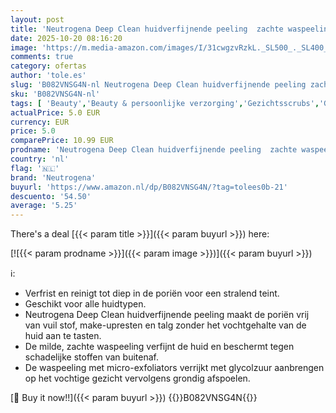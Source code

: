 ```yaml
---
layout: post
title: 'Neutrogena Deep Clean huidverfijnende peeling  zachte waspeeling met glycolzuur  reinigingspeeling  bescherming tegen schadelijke stoffen van buitenaf  1 x 150 ml'
date: 2025-10-20 08:16:20
image: 'https://m.media-amazon.com/images/I/31cwgzvRzkL._SL500_._SL400_.jpg'
comments: true
category: ofertas
author: 'tole.es'
slug: 'B082VNSG4N-nl Neutrogena Deep Clean huidverfijnende peeling zachte...'
sku: 'B082VNSG4N-nl'
tags: [ 'Beauty','Beauty & persoonlijke verzorging','Gezichtsscrubs','Gezichtsverzorgingsproducten','Huidverzorging','Scrubcrème voor het gezicht','neutrogena','🇳🇱', ]
actualPrice: 5.0 EUR
currency: EUR
price: 5.0
comparePrice: 10.99 EUR
prodname: 'Neutrogena Deep Clean huidverfijnende peeling  zachte waspeeling met glycolzuur  reinigingspeeling  bescherming tegen schadelijke stoffen van buitenaf  1 x 150 ml'
country: 'nl'
flag: '🇳🇱'
brand: 'Neutrogena'
buyurl: 'https://www.amazon.nl/dp/B082VNSG4N/?tag=tolees0b-21'
descuento: '54.50'
average: '5.25'
---
```


There's a deal [{{< param title >}}]({{< param buyurl >}})  here:

[![{{< param prodname >}}]({{< param image >}})]({{< param buyurl >}})

ℹ️:

- Verfrist en reinigt tot diep in de poriën voor een stralend teint.
- Geschikt voor alle huidtypen.
- Neutrogena Deep Clean huidverfijnende peeling maakt de poriën vrij van vuil stof, make-upresten en talg zonder het vochtgehalte van de huid aan te tasten.
- De milde, zachte waspeeling verfijnt de huid en beschermt tegen schadelijke stoffen van buitenaf.
- De waspeeling met micro-exfoliators verrijkt met glycolzuur aanbrengen op het vochtige gezicht vervolgens grondig afspoelen.

[🛒 Buy it now!!]({{< param buyurl >}})
{{<world>}}B082VNSG4N{{</world>}}
